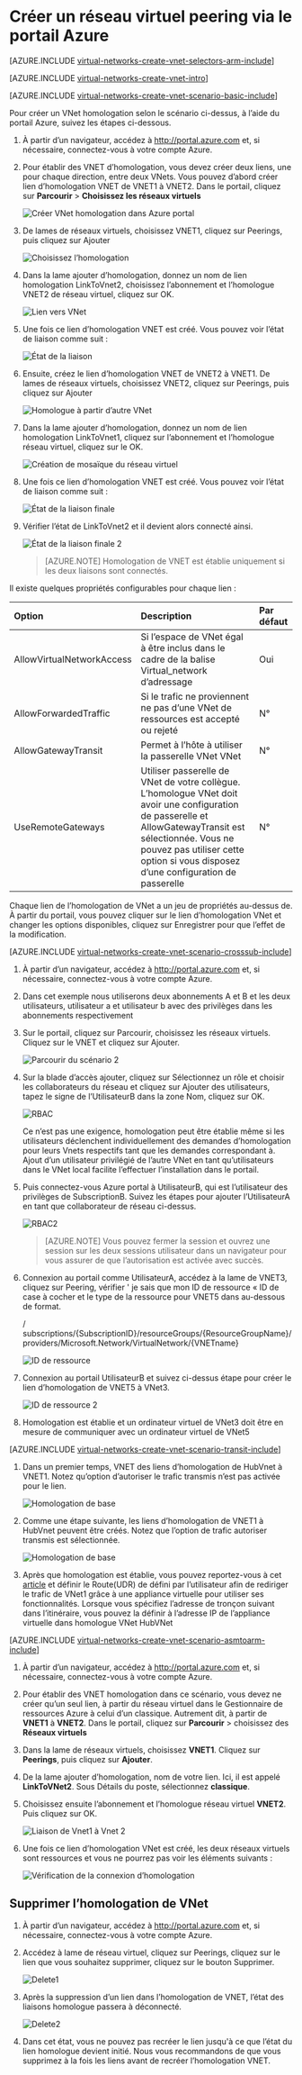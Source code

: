 <properties
   pageTitle="Créer VNet Peering via le portail Azure | Microsoft Azure"
   description="Apprenez à créer un réseau virtuel à l’aide du portail Azure dans le Gestionnaire de ressources."
   services="virtual-network"
   documentationCenter=""
   authors="NarayanAnnamalai"
   manager="jefco"
   editor=""
   tags="azure-resource-manager"/>

<tags
   ms.service="virtual-network"
   ms.devlang="na"
   ms.topic="hero-article"
   ms.tgt_pltfrm="na"
   ms.workload="infrastructure-services"
   ms.date="09/14/2016"
   ms.author="narayanannamalai;annahar"/>

# <a name="create-a-virtual-network-peering-using-the-azure-portal"></a>Créer un réseau virtuel peering via le portail Azure

[AZURE.INCLUDE [virtual-networks-create-vnet-selectors-arm-include](../../includes/virtual-networks-create-vnetpeering-selectors-arm-include.md)]

[AZURE.INCLUDE [virtual-networks-create-vnet-intro](../../includes/virtual-networks-create-vnetpeering-intro-include.md)]

[AZURE.INCLUDE [virtual-networks-create-vnet-scenario-basic-include](../../includes/virtual-networks-create-vnetpeering-scenario-basic-include.md)]

Pour créer un VNet homologation selon le scénario ci-dessus, à l’aide du portail Azure, suivez les étapes ci-dessous.

1. À partir d’un navigateur, accédez à http://portal.azure.com et, si nécessaire, connectez-vous à votre compte Azure.
2. Pour établir des VNET d’homologation, vous devez créer deux liens, une pour chaque direction, entre deux VNets. Vous pouvez d’abord créer lien d’homologation VNET de VNET1 à VNET2. Dans le portail, cliquez sur **Parcourir** > **Choisissez les réseaux virtuels**

    ![Créer VNet homologation dans Azure portal](./media/virtual-networks-create-vnetpeering-arm-portal/figure01.png)

3. De lames de réseaux virtuels, choisissez VNET1, cliquez sur Peerings, puis cliquez sur Ajouter

    ![Choisissez l’homologation](./media/virtual-networks-create-vnetpeering-arm-portal/figure02.png)

4. Dans la lame ajouter d’homologation, donnez un nom de lien homologation LinkToVnet2, choisissez l’abonnement et l’homologue VNET2 de réseau virtuel, cliquez sur OK.

    ![Lien vers VNet](./media/virtual-networks-create-vnetpeering-arm-portal/figure03.png)

5. Une fois ce lien d’homologation VNET est créé. Vous pouvez voir l’état de liaison comme suit :

    ![État de la liaison](./media/virtual-networks-create-vnetpeering-arm-portal/figure04.png)

6. Ensuite, créez le lien d’homologation VNET de VNET2 à VNET1. De lames de réseaux virtuels, choisissez VNET2, cliquez sur Peerings, puis cliquez sur Ajouter

    ![Homologue à partir d’autre VNet](./media/virtual-networks-create-vnetpeering-arm-portal/figure05.png)

7. Dans la lame ajouter d’homologation, donnez un nom de lien homologation LinkToVnet1, cliquez sur l’abonnement et l’homologue réseau virtuel, cliquez sur le OK.

    ![Création de mosaïque du réseau virtuel](./media/virtual-networks-create-vnetpeering-arm-portal/figure06.png)

8. Une fois ce lien d’homologation VNET est créé. Vous pouvez voir l’état de liaison comme suit :

    ![État de la liaison finale](./media/virtual-networks-create-vnetpeering-arm-portal/figure07.png)

9. Vérifier l’état de LinkToVnet2 et il devient alors connecté ainsi.  

    ![État de la liaison finale 2](./media/virtual-networks-create-vnetpeering-arm-portal/figure08.png)

    > [AZURE.NOTE] Homologation de VNET est établie uniquement si les deux liaisons sont connectés.

Il existe quelques propriétés configurables pour chaque lien :

|Option|Description|Par défaut|
|:-----|:----------|:------|
|AllowVirtualNetworkAccess|Si l’espace de VNet égal à être inclus dans le cadre de la balise Virtual_network d’adressage|Oui|
|AllowForwardedTraffic|Si le trafic ne proviennent ne pas d’une VNet de ressources est accepté ou rejeté|N°|
|AllowGatewayTransit|Permet à l’hôte à utiliser la passerelle VNet VNet|N°|
|UseRemoteGateways|Utiliser passerelle de VNet de votre collègue. L’homologue VNet doit avoir une configuration de passerelle et AllowGatewayTransit est sélectionnée. Vous ne pouvez pas utiliser cette option si vous disposez d’une configuration de passerelle|N°|

Chaque lien de l’homologation de VNet a un jeu de propriétés au-dessus de. À partir du portail, vous pouvez cliquer sur le lien d’homologation VNet et changer les options disponibles, cliquez sur Enregistrer pour que l’effet de la modification.

[AZURE.INCLUDE [virtual-networks-create-vnet-scenario-crosssub-include](../../includes/virtual-networks-create-vnetpeering-scenario-crosssub-include.md)]

1. À partir d’un navigateur, accédez à http://portal.azure.com et, si nécessaire, connectez-vous à votre compte Azure.
2. Dans cet exemple nous utiliserons deux abonnements A et B et les deux utilisateurs, utilisateur a et utilisateur b avec des privilèges dans les abonnements respectivement
3. Sur le portail, cliquez sur Parcourir, choisissez les réseaux virtuels. Cliquez sur le VNET et cliquez sur Ajouter.

    ![Parcourir du scénario 2](./media/virtual-networks-create-vnetpeering-arm-portal/figure09.png)

4. Sur la blade d’accès ajouter, cliquez sur Sélectionnez un rôle et choisir les collaborateurs du réseau et cliquez sur Ajouter des utilisateurs, tapez le signe de l’UtilisateurB dans la zone Nom, cliquez sur OK.

    ![RBAC](./media/virtual-networks-create-vnetpeering-arm-portal/figure10.png)

    Ce n’est pas une exigence, homologation peut être établie même si les utilisateurs déclenchent individuellement des demandes d’homologation pour leurs Vnets respectifs tant que les demandes correspondant à. Ajout d’un utilisateur privilégié de l’autre VNet en tant qu’utilisateurs dans le VNet local facilite l’effectuer l’installation dans le portail.

5. Puis connectez-vous Azure portal à UtilisateurB, qui est l’utilisateur des privilèges de SubscriptionB. Suivez les étapes pour ajouter l’UtilisateurA en tant que collaborateur de réseau ci-dessus.

    ![RBAC2](./media/virtual-networks-create-vnetpeering-arm-portal/figure11.png)

    > [AZURE.NOTE] Vous pouvez fermer la session et ouvrez une session sur les deux sessions utilisateur dans un navigateur pour vous assurer de que l’autorisation est activée avec succès.

6. Connexion au portail comme UtilisateurA, accédez à la lame de VNET3, cliquez sur Peering, vérifier ' je sais que mon ID de ressource « ID de case à cocher et le type de la ressource pour VNET5 dans au-dessous de format.

    / subscriptions/{SubscriptionID}/resourceGroups/{ResourceGroupName}/providers/Microsoft.Network/VirtualNetwork/{VNETname}

    ![ID de ressource](./media/virtual-networks-create-vnetpeering-arm-portal/figure12.png)

7. Connexion au portail UtilisateurB et suivez ci-dessus étape pour créer le lien d’homologation de VNET5 à VNet3.

    ![ID de ressource 2](./media/virtual-networks-create-vnetpeering-arm-portal/figure13.png)

8. Homologation est établie et un ordinateur virtuel de VNet3 doit être en mesure de communiquer avec un ordinateur virtuel de VNet5

[AZURE.INCLUDE [virtual-networks-create-vnet-scenario-transit-include](../../includes/virtual-networks-create-vnetpeering-scenario-transit-include.md)]

1. Dans un premier temps, VNET des liens d’homologation de HubVnet à VNET1. Notez qu’option d’autoriser le trafic transmis n’est pas activée pour le lien.

    ![Homologation de base](./media/virtual-networks-create-vnetpeering-arm-portal/figure14.png)

2. Comme une étape suivante, les liens d’homologation de VNET1 à HubVnet peuvent être créés. Notez que l’option de trafic autoriser transmis est sélectionnée.

    ![Homologation de base](./media/virtual-networks-create-vnetpeering-arm-portal/figure15a.png)

3. Après que homologation est établie, vous pouvez reportez-vous à cet [article](virtual-network-create-udr-arm-ps.md) et définir le Route(UDR) de défini par l’utilisateur afin de rediriger le trafic de VNet1 grâce à une appliance virtuelle pour utiliser ses fonctionnalités. Lorsque vous spécifiez l’adresse de tronçon suivant dans l’itinéraire, vous pouvez la définir à l’adresse IP de l’appliance virtuelle dans homologue VNet HubVNet


[AZURE.INCLUDE [virtual-networks-create-vnet-scenario-asmtoarm-include](../../includes/virtual-networks-create-vnetpeering-scenario-asmtoarm-include.md)]



1. À partir d’un navigateur, accédez à http://portal.azure.com et, si nécessaire, connectez-vous à votre compte Azure.

2. Pour établir des VNET homologation dans ce scénario, vous devez ne créer qu’un seul lien, à partir du réseau virtuel dans le Gestionnaire de ressources Azure à celui d’un classique. Autrement dit, à partir de **VNET1** à **VNET2**. Dans le portail, cliquez sur **Parcourir** > choisissez des **Réseaux virtuels**

3. Dans la lame de réseaux virtuels, choisissez **VNET1**. Cliquez sur **Peerings**, puis cliquez sur **Ajouter**.

4. De la lame ajouter d’homologation, nom de votre lien. Ici, il est appelé **LinkToVNet2**. Sous Détails du poste, sélectionnez **classique**.

5. Choisissez ensuite l’abonnement et l’homologue réseau virtuel **VNET2**. Puis cliquez sur OK.

    ![Liaison de Vnet1 à Vnet 2](./media/virtual-networks-create-vnetpeering-arm-portal/figure18.png)

6. Une fois ce lien d’homologation VNet est créé, les deux réseaux virtuels sont ressources et vous ne pourrez pas voir les éléments suivants :

    ![Vérification de la connexion d’homologation](./media/virtual-networks-create-vnetpeering-arm-portal/figure19.png)


## <a name="remove-vnet-peering"></a>Supprimer l’homologation de VNet

1.  À partir d’un navigateur, accédez à http://portal.azure.com et, si nécessaire, connectez-vous à votre compte Azure.
2.  Accédez à lame de réseau virtuel, cliquez sur Peerings, cliquez sur le lien que vous souhaitez supprimer, cliquez sur le bouton Supprimer.

    ![Delete1](./media/virtual-networks-create-vnetpeering-arm-portal/figure15.png)

3. Après la suppression d’un lien dans l’homologation de VNET, l’état des liaisons homologue passera à déconnecté.

    ![Delete2](./media/virtual-networks-create-vnetpeering-arm-portal/figure16.png)

4. Dans cet état, vous ne pouvez pas recréer le lien jusqu'à ce que l’état du lien homologue devient initié. Nous vous recommandons de que vous supprimez à la fois les liens avant de recréer l’homologation VNET.
